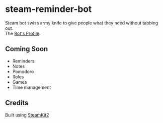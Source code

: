 # steam-reminder-bot
Steam bot swiss army knife to give people what they need without tabbing out.\
The [Bot's Profile](https://steamcommunity.com/profiles/76561199132445472/).

## Coming Soon
 - Reminders
 - Notes
 - Pomodoro
 - Roles
 - Games
 - Time management

## Credits

Built using [SteamKit2](https://github.com/SteamRE/SteamKit)
